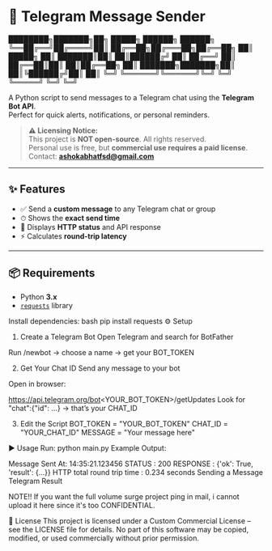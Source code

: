 # 📩 Telegram Message Sender

████████╗███████╗██╗ █████╗ ██████╗ ██████╗
╚══██╔══╝██╔════╝██║ ██╔══██╗██╔═══██╗██╔══██╗
██║ █████╗ ██║ ███████║██║ ██║██████╔╝
██║ ██╔══╝ ██║ ██╔══██║██║ ██║██╔══██╗
██║ ███████╗███████╗██║ ██║╚██████╔╝██║ ██║
╚═╝ ╚══════╝╚══════╝╚═╝ ╚═╝ ╚═════╝ ╚═╝ ╚═╝



A Python script to send messages to a Telegram chat using the **Telegram Bot API**.  
Perfect for quick alerts, notifications, or personal reminders.

> **⚠️ Licensing Notice:**  
> This project is **NOT open-source**. All rights reserved.  
> Personal use is free, but **commercial use requires a paid license**.  
> Contact: **ashokabhatfsd@gmail.com** 

---

## ✨ Features

- ✅ Send a **custom message** to any Telegram chat or group
- ⏱ Shows the **exact send time**
- 📡 Displays **HTTP status** and API response
- ⚡ Calculates **round-trip latency**

---

## 📦 Requirements

- Python **3.x**
- [`requests`](https://pypi.org/project/requests/) library

Install dependencies:
bash
pip install requests
⚙️ Setup
1. Create a Telegram Bot
Open Telegram and search for BotFather

Run /newbot → choose a name → get your BOT_TOKEN

2. Get Your Chat ID
Send any message to your bot

Open in browser:

https://api.telegram.org/bot<YOUR_BOT_TOKEN>/getUpdates
Look for "chat":{"id": ...} → that’s your CHAT_ID

3. Edit the Script
BOT_TOKEN = "YOUR_BOT_TOKEN"
CHAT_ID = "YOUR_CHAT_ID"
MESSAGE = "Your message here"

▶️ Usage
Run:
python main.py
Example Output:

Message Sent At: 14:35:21.123456
STATUS :  200
RESPONSE :  {'ok': True, 'result': {...}}
HTTP total round trip time :  0.234 seconds
Sending a Message	Telegram Result

NOTE!! 
If you want the full volume surge project ping in  mail, i cannot upload it here since it's too CONFIDENTIAL.

📜 License
This project is licensed under a Custom Commercial License – see the LICENSE file for details.
No part of this software may be copied, modified, or used commercially without prior permission.
